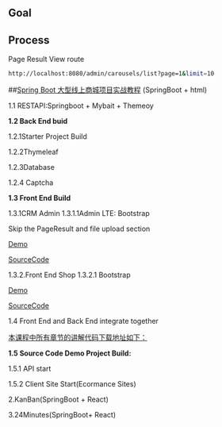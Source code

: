 ## Goal

## Process

Page Result View route

```bash
http://localhost:8080/admin/carousels/list?page=1&limit=10
```







##[Spring Boot 大型线上商城项目实战教程](https://juejin.cn/book/6844733814074245133/section) (SpringBoot + html)

1.1 RESTAPI:Springboot + Mybait + Themeoy

**1.2 Back End buid**

1.2.1Starter Project Build

1.2.2Thymeleaf

1.2.3Database

1.2.4 Captcha





**1.3 Front End Build**



1.3.1CRM Admin
1.3.1.1Admin LTE: Bootstrap

Skip the PageResult and file upload section

[Demo](http://mall.newbee.ltd/admin/login)

[SourceCode](https://github.com/newbee-ltd/newbee-mall)

1.3.2.Front End Shop
1.3.2.1 Bootstrap 

[Demo](http://mall.newbee.ltd/?from=github)

[SourceCode](https://github.com/newbee-ltd/newbee-mall)

1.4 Front End and Back End integrate together

[本课程中所有章节的讲解代码下载地址如下：](https://juejin.cn/book/6844733814074245133/section/6844733814132965384)

**1.5 Source Code Demo Project Build:**

1.5.1 API start

1.5.2 Client Site Start(Ecormance Sites)

2.KanBan(SpringBoot + React)

3.24Minutes(SpringBoot+ React)